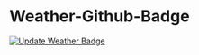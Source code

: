 # Weather-Github-Badge
[![Update Weather Badge](https://github.com/Hanna-Hinn/Weather-Github-Badge/actions/workflows/update_weather.yml/badge.svg)](https://github.com/Hanna-Hinn/Weather-Github-Badge/actions/workflows/update_weather.yml)
